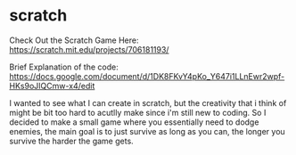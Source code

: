 # scratch
Check Out the Scratch Game Here: https://scratch.mit.edu/projects/706181193/

Brief Explanation of the code: https://docs.google.com/document/d/1DK8FKvY4pKo_Y647i1LLnEwr2wpf-HKs9oJIQCmw-x4/edit

I wanted to see what I can create in scratch, but the creativity that i think of might be bit too hard to acutlly make since i'm still new to coding.
So I decided to make a small game where you essentially need to dodge enemies, the main goal is to just survive as long as you can, the longer you survive
the harder the game gets.

